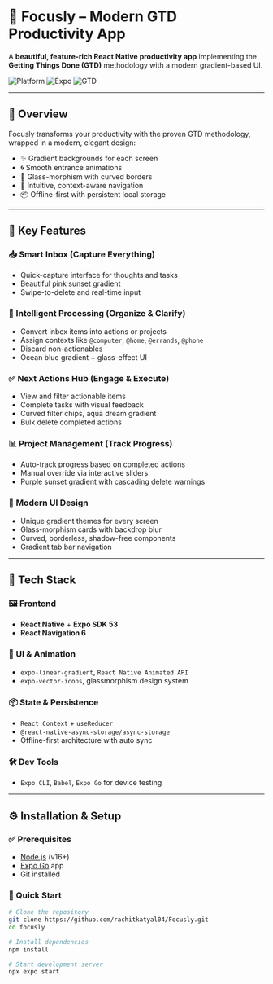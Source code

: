 # 🧠 Focusly – Modern GTD Productivity App

A **beautiful, feature-rich React Native productivity app** implementing the **Getting Things Done (GTD)** methodology with a modern gradient-based UI.

![Platform](https://img.shields.io/badge/Platform-React%20Native-blue?style=for-the-badge&logo=react)
![Expo](https://img.shields.io/badge/Built%20with-Expo-000020?style=for-the-badge&logo=expo)
![GTD](https://img.shields.io/badge/Methodology-GTD-green?style=for-the-badge)

---

## 🚀 Overview

Focusly transforms your productivity with the proven GTD methodology, wrapped in a modern, elegant design:

- ✨ Gradient backgrounds for each screen
- 🌀 Smooth entrance animations
- 🔮 Glass-morphism with curved borders
- 🧭 Intuitive, context-aware navigation
- 📦 Offline-first with persistent local storage

---

## 🔑 Key Features

### 📥 Smart Inbox (Capture Everything)
- Quick-capture interface for thoughts and tasks
- Beautiful pink sunset gradient
- Swipe-to-delete and real-time input

### 🧠 Intelligent Processing (Organize & Clarify)
- Convert inbox items into actions or projects
- Assign contexts like `@computer`, `@home`, `@errands`, `@phone`
- Discard non-actionables
- Ocean blue gradient + glass-effect UI

### ✅ Next Actions Hub (Engage & Execute)
- View and filter actionable items
- Complete tasks with visual feedback
- Curved filter chips, aqua dream gradient
- Bulk delete completed actions

### 📊 Project Management (Track Progress)
- Auto-track progress based on completed actions
- Manual override via interactive sliders
- Purple sunset gradient with cascading delete warnings

### 🎨 Modern UI Design
- Unique gradient themes for every screen
- Glass-morphism cards with backdrop blur
- Curved, borderless, shadow-free components
- Gradient tab bar navigation

---

## 🧰 Tech Stack

### 🖼 Frontend
- **React Native** + **Expo SDK 53**
- **React Navigation 6**

### 🎨 UI & Animation
- `expo-linear-gradient`, `React Native Animated API`
- `expo-vector-icons`, glassmorphism design system

### 📦 State & Persistence
- `React Context` + `useReducer`
- `@react-native-async-storage/async-storage`
- Offline-first architecture with auto sync

### 🛠 Dev Tools
- `Expo CLI`, `Babel`, `Expo Go` for device testing

---

## ⚙️ Installation & Setup

### ✅ Prerequisites

- [Node.js](https://nodejs.org/) (v16+)
- [Expo Go](https://expo.dev/client) app
- Git installed

### 🚀 Quick Start

```bash
# Clone the repository
git clone https://github.com/rachitkatyal04/Focusly.git
cd focusly

# Install dependencies
npm install

# Start development server
npx expo start
